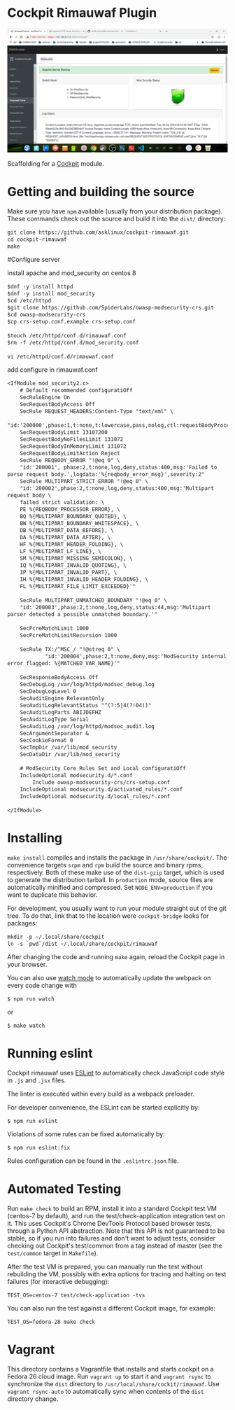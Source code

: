 # Cockpit Rimauwaf Plugin

![Screenshot](panel.png)

Scaffolding for a [Cockpit](http://www.cockpit-project.org) module.

# Getting and building the source

Make sure you have `npm` available (usually from your distribution package).
These commands check out the source and build it into the `dist/` directory:

```
git clone https://github.com/asklinux/cockpit-rimauwaf.git
cd cockpit-rimauwaf
make
```
#Configure server

install apache and mod_security on centos 8
```
$dnf -y install httpd
$dnf -y install mod_security
$cd /etc/httpd
$git clone https://github.com/SpiderLabs/owasp-modsecurity-crs.git
$cd owasp-modsecurity-crs
$cp crs-setup.conf.example crs-setup.conf

$touch /etc/httpd/conf.d/rimauwaf.conf
$rm -f /etc/httpd/conf.d/mod_security.conf

vi /etc/httpd/conf.d/rimauwaf.conf
```

add configure in rimauwaf.conf

```
<IfModule mod_security2.c>
    # Default recommended configuratiOff
    SecRuleEngine On
    SecRequestBodyAccess Off
    SecRule REQUEST_HEADERS:Content-Type "text/xml" \
         "id:'200000',phase:1,t:none,t:lowercase,pass,nolog,ctl:requestBodyProcessor=XML"
    SecRequestBodyLimit 13107200
    SecRequestBodyNoFilesLimit 131072
    SecRequestBodyInMemoryLimit 131072
    SecRequestBodyLimitAction Reject
    SecRule REQBODY_ERROR "!@eq 0" \
    "id:'200001', phase:2,t:none,log,deny,status:400,msg:'Failed to parse request body.',logdata:'%{reqbody_error_msg}',severity:2"
    SecRule MULTIPART_STRICT_ERROR "!@eq 0" \
    "id:'200002',phase:2,t:none,log,deny,status:400,msg:'Multipart request body \
    failed strict validation: \
    PE %{REQBODY_PROCESSOR_ERROR}, \
    BQ %{MULTIPART_BOUNDARY_QUOTED}, \
    BW %{MULTIPART_BOUNDARY_WHITESPACE}, \
    DB %{MULTIPART_DATA_BEFORE}, \
    DA %{MULTIPART_DATA_AFTER}, \
    HF %{MULTIPART_HEADER_FOLDING}, \
    LF %{MULTIPART_LF_LINE}, \
    SM %{MULTIPART_MISSING_SEMICOLON}, \
    IQ %{MULTIPART_INVALID_QUOTING}, \
    IP %{MULTIPART_INVALID_PART}, \
    IH %{MULTIPART_INVALID_HEADER_FOLDING}, \
    FL %{MULTIPART_FILE_LIMIT_EXCEEDED}'"

    SecRule MULTIPART_UNMATCHED_BOUNDARY "!@eq 0" \
    "id:'200003',phase:2,t:none,log,deny,status:44,msg:'Multipart parser detected a possible unmatched boundary.'"

    SecPcreMatchLimit 1000
    SecPcreMatchLimitRecursion 1000

    SecRule TX:/^MSC_/ "!@streq 0" \
            "id:'200004',phase:2,t:none,deny,msg:'ModSecurity internal error flagged: %{MATCHED_VAR_NAME}'"

    SecResponseBodyAccess Off
    SecDebugLog /var/log/httpd/modsec_debug.log
    SecDebugLogLevel 0
    SecAuditEngine RelevantOnly
    SecAuditLogRelevantStatus "^(?:5|4(?!04))"
    SecAuditLogParts ABIJDEFHZ
    SecAuditLogType Serial
    SecAuditLog /var/log/httpd/modsec_audit.log
    SecArgumentSeparator &
    SecCookieFormat 0
    SecTmpDir /var/lib/mod_security
    SecDataDir /var/lib/mod_security

    # ModSecurity Core Rules Set and Local configuratiOff
	IncludeOptional modsecurity.d/*.conf
        Include owasp-modsecurity-crs/crs-setup.conf
	IncludeOptional modsecurity.d/activated_rules/*.conf
	IncludeOptional modsecurity.d/local_rules/*.conf
    
</IfModule>

```



# Installing

`make install` compiles and installs the package in `/usr/share/cockpit/`. The
convenience targets `srpm` and `rpm` build the source and binary rpms,
respectively. Both of these make use of the `dist-gzip` target, which is used
to generate the distribution tarball. In `production` mode, source files are
automatically minified and compressed. Set `NODE_ENV=production` if you want to
duplicate this behavior.

For development, you usually want to run your module straight out of the git
tree. To do that, link that to the location were `cockpit-bridge` looks for packages:

```
mkdir -p ~/.local/share/cockpit
ln -s `pwd`/dist ~/.local/share/cockpit/rimauwaf
```

After changing the code and running `make` again, reload the Cockpit page in
your browser.

You can also use
[watch mode](https://webpack.js.org/guides/development/#using-watch-mode) to
automatically update the webpack on every code change with

    $ npm run watch

or

    $ make watch

# Running eslint

Cockpit rimauwaf uses [ESLint](https://eslint.org/) to automatically check
JavaScript code style in `.js` and `.jsx` files.

The linter is executed within every build as a webpack preloader.

For developer convenience, the ESLint can be started explicitly by:

    $ npm run eslint

Violations of some rules can be fixed automatically by:

    $ npm run eslint:fix

Rules configuration can be found in the `.eslintrc.json` file.

# Automated Testing

Run `make check` to build an RPM, install it into a standard Cockpit test VM
(centos-7 by default), and run the test/check-application integration test on
it. This uses Cockpit's Chrome DevTools Protocol based browser tests, through a
Python API abstraction. Note that this API is not guaranteed to be stable, so
if you run into failures and don't want to adjust tests, consider checking out
Cockpit's test/common from a tag instead of master (see the `test/common`
target in `Makefile`).

After the test VM is prepared, you can manually run the test without rebuilding
the VM, possibly with extra options for tracing and halting on test failures
(for interactive debugging):

    TEST_OS=centos-7 test/check-application -tvs

You can also run the test against a different Cockpit image, for example:

    TEST_OS=fedora-28 make check

# Vagrant

This directory contains a Vagrantfile that installs and starts cockpit on a
Fedora 26 cloud image. Run `vagrant up` to start it and `vagrant rsync` to
synchronize the `dist` directory to `/usr/local/share/cockit/rimauwaf`. Use
`vagrant rsync-auto` to automatically sync when contents of the `dist`
directory change.

